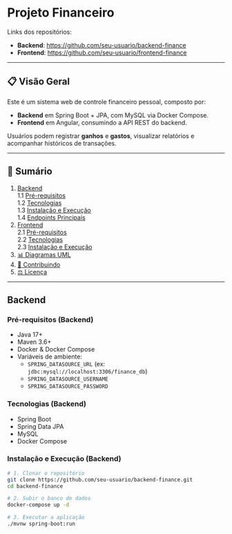 # Projeto Financeiro

Links dos repositórios:
- **Backend**: https://github.com/seu-usuario/backend-finance
- **Frontend**: https://github.com/seu-usuario/frontend-finance

---

## 📋 Visão Geral

Este é um sistema web de controle financeiro pessoal, composto por:

- **Backend** em Spring Boot + JPA, com MySQL via Docker Compose.
- **Frontend** em Angular, consumindo a API REST do backend.

Usuários podem registrar **ganhos** e **gastos**, visualizar relatórios e acompanhar históricos de transações.

---

## 📑 Sumário

1. [Backend](#backend)  
   1.1 [Pré-requisitos](#pré-requisitos-backend)  
   1.2 [Tecnologias](#tecnologias-backend)  
   1.3 [Instalação e Execução](#instalação-e-execução-backend)  
   1.4 [Endpoints Principais](#endpoints-principais)  
2. [Frontend](#frontend)  
   2.1 [Pré-requisitos](#pré-requisitos-frontend)  
   2.2 [Tecnologias](#tecnologias-frontend)  
   2.3 [Instalação e Execução](#instalação-e-execução-frontend)  
3. [📊 Diagramas UML](#diagramas-uml)  
4. [🤝 Contribuindo](#contribuindo)  
5. [⚖️ Licença](#licença)

---

## Backend

### Pré-requisitos (Backend)
- Java 17+
- Maven 3.6+
- Docker & Docker Compose
- Variáveis de ambiente:
  - `SPRING_DATASOURCE_URL` (ex: `jdbc:mysql://localhost:3306/finance_db`)
  - `SPRING_DATASOURCE_USERNAME`
  - `SPRING_DATASOURCE_PASSWORD`

### Tecnologias (Backend)
- Spring Boot
- Spring Data JPA
- MySQL
- Docker Compose

### Instalação e Execução (Backend)
```bash
# 1. Clonar o repositório
git clone https://github.com/seu-usuario/backend-finance.git
cd backend-finance

# 2. Subir o banco de dados
docker-compose up -d

# 3. Executar a aplicação
./mvnw spring-boot:run
